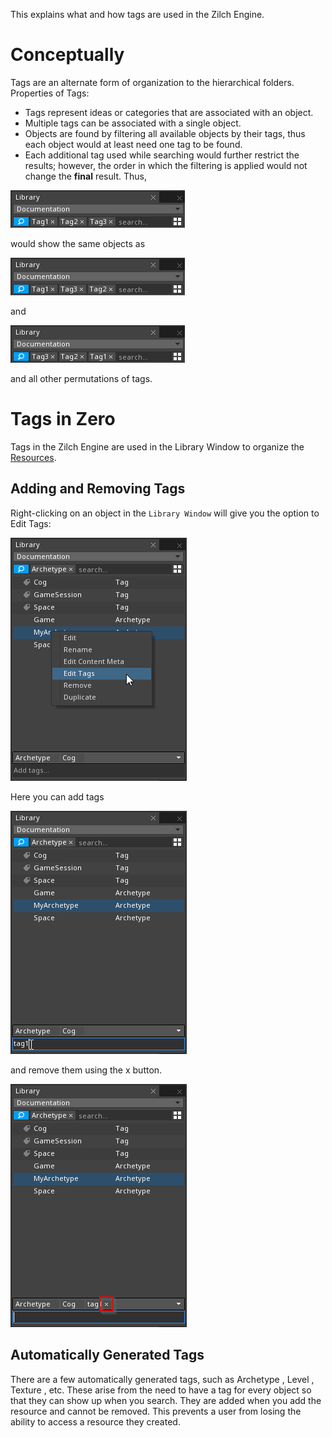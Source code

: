 This explains what and how tags are used in the Zilch Engine. 

 # Conceptually
Tags are an alternate form of organization to the hierarchical folders.
Properties of Tags:

 - Tags represent ideas or categories that are associated with an object.
 - Multiple tags can be associated with a single object. 
 - Objects are found by filtering all available objects by their tags, thus each object would at least need one tag to be found. 
 - Each additional tag used while searching would further restrict the results; however, the order in which the filtering is applied would not change the **final** result. Thus, 



![image](https://raw.githubusercontent.com/ZilchEngine/ZilchFiles/master/doc_files/47337.png)


would show the same objects as 



![image](https://raw.githubusercontent.com/ZilchEngine/ZilchFiles/master/doc_files/47339.png)


and



![image](https://raw.githubusercontent.com/ZilchEngine/ZilchFiles/master/doc_files/47341.png)


and all other permutations of tags.

 # Tags in Zero
Tags in the Zilch Engine are used in the Library Window to organize the [Resources](https://github.com/ZilchEngine/ZilchDocs/blob/master/zilch_editor_documentation/zeromanual/architecture/resources/resources.markdown). 

 ## Adding and Removing Tags
Right-clicking on an object in the `Library Window` will give you the option to Edit Tags:



![image](https://raw.githubusercontent.com/ZilchEngine/ZilchFiles/master/doc_files/47343.png)


Here you can add tags 



![image](https://raw.githubusercontent.com/ZilchEngine/ZilchFiles/master/doc_files/47345.png)


and remove them using the x button. 



![image](https://raw.githubusercontent.com/ZilchEngine/ZilchFiles/master/doc_files/47347.png)


 ## Automatically Generated Tags
There are a few automatically generated tags, such as Archetype , Level , Texture , etc. These arise from the need to have a tag for every object so that they can show up when you search. They are added when you add the resource and cannot be removed. This prevents a user from losing the ability to access a resource they created.
 

 